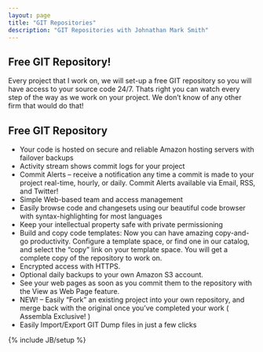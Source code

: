 ```yaml
---
layout: page
title: "GIT Repositories"
description: "GIT Repositories with Johnathan Mark Smith"
---
```

## Free GIT Repository!

Every project that I work on,  we will set-up a free GIT repository so you will have access to your source code 24/7.  Thats right you can watch every step of the way as we work  on your project.  We don’t know of any  other firm that would do that!

## Free GIT Repository

* Your code is hosted on secure and reliable Amazon hosting servers with failover backups
* Activity stream shows commit logs for your project
* Commit Alerts – receive a notification any time a commit is made to your project real-time, hourly, or daily. Commit Alerts available via Email, RSS, and Twitter!
* Simple Web-based team and access management
* Easily browse code and changesets using our beautiful code browser with syntax-highlighting for most languages
* Keep your intellectual property safe with private permissioning
* Build and copy code templates: Now you can have amazing copy-and-go productivity. Configure a template space, or find one in our catalog, and select the “copy” link on your template space. You will get a complete copy of the repository to work on.
* Encrypted access with HTTPS.
* Optional daily backups to your own Amazon S3 account.
* See your web pages as soon as you commit them to the repository with the View as Web Page feature.
* NEW! – Easily “Fork” an existing project into your own repository, and merge back with the original once you’ve completed your work ( Assembla Exclusive! )
* Easily Import/Export GIT Dump files in just a few clicks


{% include JB/setup %}
